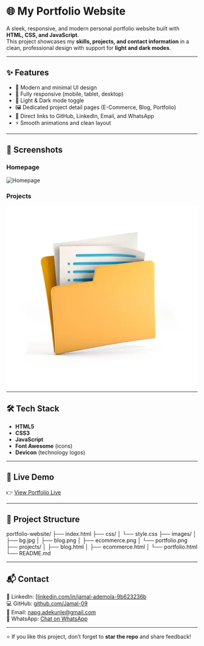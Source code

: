 # 🌐 My Portfolio Website

A sleek, responsive, and modern personal portfolio website built with **HTML, CSS, and JavaScript**.  
This project showcases my **skills, projects, and contact information** in a clean, professional design with support for **light and dark modes**.

---

## ✨ Features

- 🎨 Modern and minimal UI design
- 📱 Fully responsive (mobile, tablet, desktop)
- 🌙 Light & Dark mode toggle
- 🖼️ Dedicated project detail pages (E-Commerce, Blog, Portfolio)
- 🔗 Direct links to GitHub, LinkedIn, Email, and WhatsApp
- ⚡ Smooth animations and clean layout

---

## 📸 Screenshots

### Homepage  
![Homepage](./images/bg.jpg)

### Projects  
![Projects](./images/portfolio.png)

---

## 🛠️ Tech Stack

- **HTML5**
- **CSS3**
- **JavaScript**
- **Font Awesome** (icons)
- **Devicon** (technology logos)

---

## 🚀 Live Demo

👉 [View Portfolio Live](https://portfolio-website-phi-sepia.vercel.app/)

---

## 📂 Project Structure

portfolio-website/
├── index.html
├── css/
│ └── style.css
├── images/
│ ├── bg.jpg
│ ├── blog.png
│ ├── ecommerce.png
│ └── portfolio.png
├── projects/
│ ├── blog.html
│ ├── ecommerce.html
│ └── portfolio.html
└── README.md

---

## 📬 Contact

💼 LinkedIn: [[linkedin.com/in/jamal-ademola-9b623236b](https://www.linkedin.com/in/jamal-ademola-9b623236b)  
💻 GitHub: [github.com/Jamal-09](https://github.com/Jamal-09)  
📧 Email: [napg.adekunle@gmail.com](mailto:napg.adekunle@gmail.com)  
📱 WhatsApp: [Chat on WhatsApp](https://wa.me/2348148647795)  

---

⭐ If you like this project, don’t forget to **star the repo** and share feedback!
